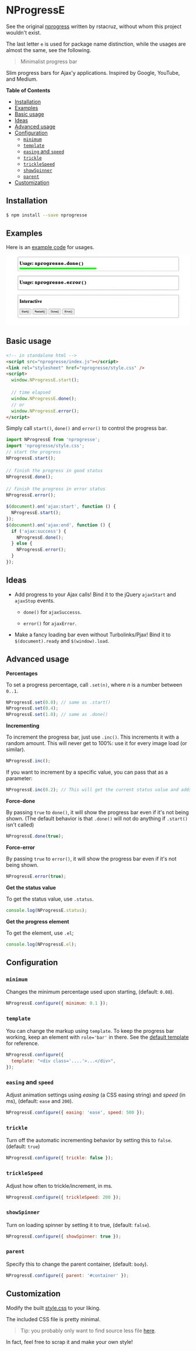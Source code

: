 # NProgressE

See the original [nprogress](https://github.com/rstacruz/nprogress) written by rstacruz, without whom this project wouldn't exist.

The last letter `e` is used for package name distinction, while the usages are almost the same, see the following.

> Minimalist progress bar

Slim progress bars for Ajax'y applications. Inspired by Google, YouTube, and
Medium.

<!-- START doctoc generated TOC please keep comment here to allow auto update -->
<!-- DON'T EDIT THIS SECTION, INSTEAD RE-RUN doctoc TO UPDATE -->

**Table of Contents**

- [Installation](#installation)
- [Examples](#examples)
- [Basic usage](#basic-usage)
- [Ideas](#ideas)
- [Advanced usage](#advanced-usage)
- [Configuration](#configuration)
  - [`minimum`](#minimum)
  - [`template`](#template)
  - [`easing` and `speed`](#easing-and-speed)
  - [`trickle`](#trickle)
  - [`trickleSpeed`](#tricklespeed)
  - [`showSpinner`](#showspinner)
  - [`parent`](#parent)
- [Customization](#customization)

<!-- END doctoc generated TOC please keep comment here to allow auto update -->

## Installation

```bash
$ npm install --save nprogresse
```

## Examples

Here is an [example code](./examples/simple.html) for usages.

![example usage](./screenshot.gif)

## Basic usage

```html
<!-- in standalone html -->
<script src="nprogresse/index.js"></script>
<link rel="stylesheet" href="nprogresse/style.css" />
<script>
  window.NProgressE.start();

  // time elapsed
  window.NProgressE.done();
  // or
  window.NProgressE.error();
</script>
```

Simply call `start()`, `done()` and `error()` to control the progress bar.

```js
import NProgressE from 'nprogresse';
import 'nprogresse/style.css';
// start the progress
NProgressE.start();

// finish the progress in good status
NProgressE.done();

// finish the progress in error status
NProgressE.error();
```

```js
$(document).on('ajax:start', function () {
  NProgressE.start();
});
$(document).on('ajax:end', function () {
  if ('ajax:success') {
    NProgressE.done();
  } else {
    NProgressE.error();
  }
});
```

## Ideas

- Add progress to your Ajax calls! Bind it to the jQuery `ajaxStart` and `ajaxStop` events.

  - `done()` for `ajaxSuccesss`.

  - `error()` for `ajaxError`.

- Make a fancy loading bar even without Turbolinks/Pjax! Bind it to `$(document).ready` and `$(window).load`.

## Advanced usage

**Percentages**

To set a progress percentage, call `.set(n)`, where _n_ is a number between `0..1`.

```js
NProgressE.set(0.0); // same as .start()
NProgressE.set(0.4);
NProgressE.set(1.0); // same as .done()
```

**Incrementing**

To increment the progress bar, just use `.inc()`. This increments it with a random amount. This will never get to 100%: use it for
every image load (or similar).

```js
NProgressE.inc();
```

If you want to increment by a specific value, you can pass that as a parameter:

```js
NProgressE.inc(0.2); // This will get the current status value and adds 0.2 until status is 0.994
```

**Force-done**

By passing `true` to `done()`, it will show the progress bar even if it's not being shown. (The default behavior is that `.done()` will not
do anything if `.start()` isn't called)

```js
NProgressE.done(true);
```

**Force-error**

By passing `true` to `error()`, it will show the progress bar even if it's not being shown.

```js
NProgressE.error(true);
```

**Get the status value**

To get the status value, use `.status`.

```js
console.log(NProgressE.status);
```

**Get the progress element**

To get the element, use `.el`;

```js
console.log(NProgressE.el);
```

## Configuration

### `minimum`

Changes the minimum percentage used upon starting, (default: `0.08`).

```js
NProgressE.configure({ minimum: 0.1 });
```

### `template`

You can change the markup using `template`. To keep the progress
bar working, keep an element with `role='bar'` in there. See the [default template](./src/index.ts#L238) for reference.

```js
NProgressE.configure({
  template: "<div class='....'>...</div>",
});
```

### `easing` and `speed`

Adjust animation settings using _easing_ (a CSS easing string) and _speed_ (in ms), (default: `ease` and `200`).

```js
NProgressE.configure({ easing: 'ease', speed: 500 });
```

### `trickle`

Turn off the automatic incrementing behavior by setting this to `false`. (default: `true`)

```js
NProgressE.configure({ trickle: false });
```

### `trickleSpeed`

Adjust how often to trickle/increment, in ms.

```js
NProgressE.configure({ trickleSpeed: 200 });
```

### `showSpinner`

Turn on loading spinner by setting it to true, (default: `false`).

```js
NProgressE.configure({ showSpinner: true });
```

### `parent`

Specify this to change the parent container, (default: `body`).

```js
NProgressE.configure({ parent: '#container' });
```

## Customization

Modify the built [style.css](./style.css) to your liking.

The included CSS file is pretty minimal.

> Tip: you probably only want to find source less file [here](./src/style.less).

In fact, feel free to scrap it and make your own style!
